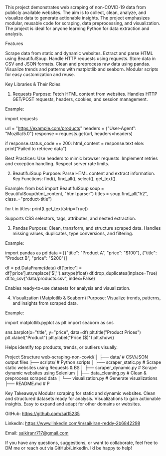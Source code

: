 This project demonstrates web scraping of non-COVID-19 data from publicly available websites. The aim is to collect, clean, analyze, and visualize data to generate actionable insights. The project emphasizes modular, reusable code for scraping, data preprocessing, and visualization.
The project is ideal for anyone learning Python for data extraction and analysis.

Features

Scrape data from static and dynamic websites.
Extract and parse HTML using BeautifulSoup.
Handle HTTP requests using requests.
Store data in CSV and JSON formats.
Clean and preprocess raw data using pandas.
Visualize trends and patterns with matplotlib and seaborn.
Modular scripts for easy customization and reuse.



Key Libraries & Their Roles
1. Requests
Purpose: Fetch HTML content from websites.
Handles HTTP GET/POST requests, headers, cookies, and session management.

Example:

import requests

url = "https://example.com/products"
headers = {"User-Agent": "Mozilla/5.0"}
response = requests.get(url, headers=headers)

if response.status_code == 200:
    html_content = response.text
else:
    print("Failed to retrieve data")


Best Practices:
Use headers to mimic browser requests.
Implement retries and exception handling.
Respect server rate limits.


2. BeautifulSoup
Purpose: Parse HTML content and extract information.
Key Functions: find(), find_all(), select(), get_text().

Example:
from bs4 import BeautifulSoup
soup = BeautifulSoup(html_content, "html.parser")
titles = soup.find_all("h2", class_="product-title")

for t in titles:
    print(t.get_text(strip=True))


Supports CSS selectors, tags, attributes, and nested extraction.



3. Pandas
Purpose: Clean, transform, and structure scraped data.
Handles missing values, duplicates, type conversions, and filtering.

Example:

import pandas as pd
data = [{"title": "Product A", "price": "$100"},
        {"title": "Product B", "price": "$200"}]

df = pd.DataFrame(data)
df['price'] = df['price'].str.replace('$','').astype(float)
df.drop_duplicates(inplace=True)
df.to_csv("data/products.csv", index=False)

Enables ready-to-use datasets for analysis and visualization.

4. Visualization (Matplotlib & Seaborn)
Purpose: Visualize trends, patterns, and insights from scraped data.

Example:

import matplotlib.pyplot as plt
import seaborn as sns

sns.barplot(x="title", y="price", data=df)
plt.title("Product Prices")
plt.xlabel("Product")
plt.ylabel("Price ($)")
plt.show()


Helps identify top products, trends, or outliers visually.

Project Structure
web-scraping-non-covid/
│
├── data/                     # CSV/JSON output files
├── scripts/                  # Python scripts
│   ├── scraper_static.py     # Scrape static websites using Requests & BS
│   ├── scraper_dynamic.py    # Scrape dynamic websites using Selenium
│   ├── data_cleaning.py      # Clean & preprocess scraped data
│   └── visualization.py      # Generate visualizations
├── README.md                 # P




Key Takeaways
Modular scraping for static and dynamic websites.
Clean and structured datasets ready for analysis.
Visualizations to gain actionable insights.
Easy to expand and adapt for other domains or websites.


GitHub: https://github.com/sai15235

LinkedIn: https://www.linkedin.com/in/saikiran-reddy-2b6842298

Email: saikiranr717@gmail.com


If you have any questions, suggestions, or want to collaborate, feel free to DM me or reach out via GitHub/LinkedIn. I’d be happy to help!
